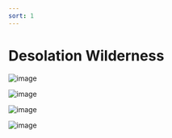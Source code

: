 ```yaml
---
sort: 1
---
```


# Desolation Wilderness

![image](https://user-images.githubusercontent.com/10063921/132934352-97bb1c98-3245-41ea-872c-450862498f90.png)

![image](https://user-images.githubusercontent.com/10063921/132934364-9571ec78-bfd7-4982-998b-174fbf2b21b7.png)

![image](https://user-images.githubusercontent.com/10063921/132934382-040b8f05-ca9a-4ee9-ba0b-01c89854c3f1.png)

![image](https://user-images.githubusercontent.com/10063921/132934388-4e2b1ac6-b15e-49bb-8335-c7369087888b.png)

